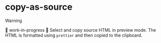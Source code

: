 # copy-as-source

> [!WARNING]
> 🚧 work-in-progress 🚧
> Select and copy source HTML in preview mode. The HTML is formatted using `prettier` and then copied to the clipboard.

